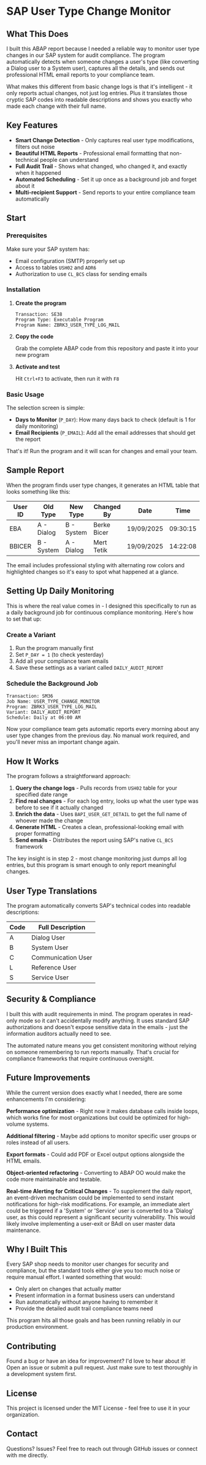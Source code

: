 # SAP User Type Change Monitor 

##  What This Does

I built this ABAP report because I needed a reliable way to monitor user type changes in our SAP system for audit compliance. The program automatically detects when someone changes a user's type (like converting a Dialog user to a System user), captures all the details, and sends out professional HTML email reports to your compliance team.

What makes this different from basic change logs is that it's intelligent - it only reports actual changes, not just log entries. Plus it translates those cryptic SAP codes into readable descriptions and shows you exactly who made each change with their full name.

##  Key Features

- **Smart Change Detection** - Only captures real user type modifications, filters out noise
- **Beautiful HTML Reports** - Professional email formatting that non-technical people can understand  
- **Full Audit Trail** - Shows what changed, who changed it, and exactly when it happened
- **Automated Scheduling** - Set it up once as a background job and forget about it
- **Multi-recipient Support** - Send reports to your entire compliance team automatically

##  Start

### Prerequisites

Make sure your SAP system has:
- Email configuration (SMTP) properly set up
- Access to tables `USH02` and `ADR6`
- Authorization to use `CL_BCS` class for sending emails

### Installation

1. **Create the program**
   ```
   Transaction: SE38
   Program Type: Executable Program  
   Program Name: ZBRK3_USER_TYPE_LOG_MAIL
   ```

2. **Copy the code**
   
   Grab the complete ABAP code from this repository and paste it into your new program

3. **Activate and test**
   
   Hit `Ctrl+F3` to activate, then run it with `F8`

### Basic Usage

The selection screen is simple:
- **Days to Monitor** (`P_DAY`): How many days back to check (default is 1 for daily monitoring)
- **Email Recipients** (`P_EMAIL`): Add all the email addresses that should get the report

That's it! Run the program and it will scan for changes and email your team.

##  Sample Report

When the program finds user type changes, it generates an HTML table that looks something like this:

| User ID | Old Type | New Type | Changed By | Date | Time |
|---------|----------|----------|------------|------|------|
| EBA | A - Dialog | B - System | Berke Bicer | 19/09/2025 | 09:30:15 |
| BBICER | B - System | A - Dialog | Mert Tetik | 19/09/2025 | 14:22:08 |

The email includes professional styling with alternating row colors and highlighted changes so it's easy to spot what happened at a glance.

##  Setting Up Daily Monitoring

This is where the real value comes in - I designed this specifically to run as a daily background job for continuous compliance monitoring. Here's how to set that up:

### Create a Variant
1. Run the program manually first
2. Set `P_DAY = 1` (to check yesterday)  
3. Add all your compliance team emails
4. Save these settings as a variant called `DAILY_AUDIT_REPORT`

### Schedule the Background Job
```
Transaction: SM36
Job Name: USER_TYPE_CHANGE_MONITOR  
Program: ZBRK3_USER_TYPE_LOG_MAIL
Variant: DAILY_AUDIT_REPORT
Schedule: Daily at 06:00 AM
```

Now your compliance team gets automatic reports every morning about any user type changes from the previous day. No manual work required, and you'll never miss an important change again.

##  How It Works

The program follows a straightforward approach:

1. **Query the change logs** - Pulls records from `USH02` table for your specified date range
2. **Find real changes** - For each log entry, looks up what the user type was before to see if it actually changed
3. **Enrich the data** - Uses `BAPI_USER_GET_DETAIL` to get the full name of whoever made the change
4. **Generate HTML** - Creates a clean, professional-looking email with proper formatting
5. **Send emails** - Distributes the report using SAP's native `CL_BCS` framework

The key insight is in step 2 - most change monitoring just dumps all log entries, but this program is smart enough to only report meaningful changes.

##  User Type Translations

The program automatically converts SAP's technical codes into readable descriptions:

| Code | Full Description |
|------|------------------|
| A | Dialog User |
| B | System User |
| C | Communication User |
| L | Reference User |
| S | Service User |

##  Security & Compliance

I built this with audit requirements in mind. The program operates in read-only mode so it can't accidentally modify anything. It uses standard SAP authorizations and doesn't expose sensitive data in the emails - just the information auditors actually need to see.

The automated nature means you get consistent monitoring without relying on someone remembering to run reports manually. That's crucial for compliance frameworks that require continuous oversight.

##  Future Improvements

While the current version does exactly what I needed, there are some enhancements I'm considering:

**Performance optimization** - Right now it makes database calls inside loops, which works fine for most organizations but could be optimized for high-volume systems.

**Additional filtering** - Maybe add options to monitor specific user groups or roles instead of all users.

**Export formats** - Could add PDF or Excel output options alongside the HTML emails.

**Object-oriented refactoring** - Converting to ABAP OO would make the code more maintainable and testable.

**Real-time Alerting for Critical Changes** - To supplement the daily report, an event-driven mechanism could be implemented to send instant notifications for high-risk modifications. For example, an immediate alert could be triggered if a 'System' or 'Service' user is converted to a 'Dialog' user, as this could represent a significant security vulnerability. This would likely involve implementing a user-exit or BAdI on user master data maintenance.

##  Why I Built This

Every SAP shop needs to monitor user changes for security and compliance, but the standard tools either give you too much noise or require manual effort. I wanted something that would:

- Only alert on changes that actually matter
- Present information in a format business users can understand  
- Run automatically without anyone having to remember it
- Provide the detailed audit trail compliance teams need

This program hits all those goals and has been running reliably in our production environment.

##  Contributing

Found a bug or have an idea for improvement? I'd love to hear about it! Open an issue or submit a pull request. Just make sure to test thoroughly in a development system first.

##  License

This project is licensed under the MIT License - feel free to use it in your organization.

##  Contact

Questions? Issues? Feel free to reach out through GitHub issues or connect with me directly.

